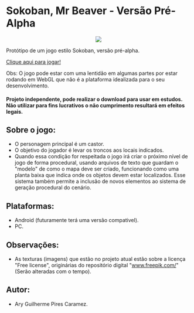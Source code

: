 # Sokoban, Mr Beaver - Versão Pré-Alpha

<p align="center">
  <img src="https://user-images.githubusercontent.com/37397920/219828558-4f9a9cf8-790d-4baf-a723-77fe3b899360.gif">
</p>

Protótipo de um jogo estilo Sokoban, versão pré-alpha.

<a href="https://arycaramez.github.io/SokobanMrBeaverPreAlpha/">Clique aqui para jogar!</a>

Obs: O jogo pode estar com uma lentidão em algumas partes por estar rodando em WebGL que não é a plataforma idealizada para o seu desenvolvimento.

#### Projeto independente, pode realizar o download para usar em estudos. Não utilizar para fins lucrativos o não cumprimento resultará em efeitos legais.

## Sobre o jogo:
- O personagem principal é um castor.
- O objetivo do jogador é levar os troncos aos locais indicados.
- Quando essa condição for respeitada o jogo irá criar o próximo nível de jogo de forma procedural, usando arquivos de texto que guardam o "modelo" de como o mapa deve ser criado, funcionando como uma planta baixa que indica onde os objetos devem estar localizados. Esse sistema também permite a inclusão de novos elementos ao sistema de geração procedural do cenário.

## Plataformas:
- Android (futuramente terá uma versão compativel).
- PC.

## Observações:
- As texturas (imagens) que estão no projeto atual estão sobre a licença "Free license", originárias do repositório digital "www.freepik.com/" (Serão alteradas com o tempo).

## Autor:
- Ary Guilherme Pires Caramez.
